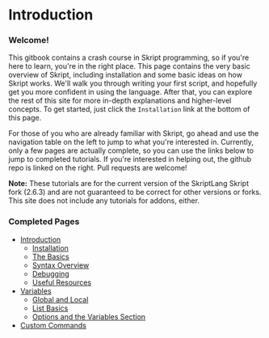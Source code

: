 # Introduction

### Welcome!&#x20;

This gitbook contains a crash course in Skript programming, so if you're here to learn, you're in the right place. This page contains the very basic overview of Skript, including installation and some basic ideas on how Skript works. We'll walk you through writing your first script, and hopefully get you more confident in using the language. After that, you can explore the rest of this site for more in-depth explanations and higher-level concepts. To get started, just click the `Installation` link at the bottom of this page.

For those of you who are already familiar with Skript, go ahead and use the navigation table on the left to jump to what you're interested in. Currently, only a few pages are actually complete, so you can use the links below to jump to completed tutorials. If you're interested in helping out, the github repo is linked on the right. Pull requests are welcome!

**Note:** These tutorials are for the current version of the SkriptLang Skript fork (2.6.3) and are not guaranteed to be correct for other versions or forks. This site does not include any tutorials for addons, either.

### Completed Pages

* [Introduction](./)
  * [Installation](introduction/installation.md)
  * [The Basics](introduction/the-basics.md)
  * [Syntax Overview](readme/syntax-overview.md)
  * [Debugging](auxiliary-guides/debugging.md)
  * [Useful Resources](introduction/useful-resources.md)
* [Variables](core-concepts/variables/)
  * [Global and Local](core-concepts/variables/global-and-local.md)
  * [List Basics](core-concepts/variables/list-basics.md)
  * [Options and the Variables Section](core-concepts/variables/options-and-the-variables-section.md)
* [Custom Commands](core-concepts/commands.md)

